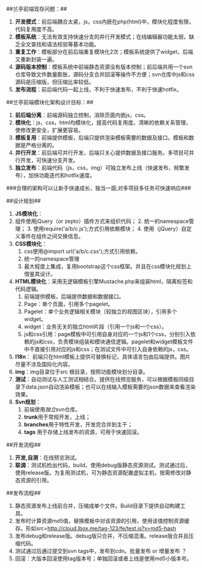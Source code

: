 ##兰亭前端现存问题：##
1. **开发模式**：前后端耦合太紧，js，css内嵌在php(html)中，模块化程度有限，代码复用度不高。
2. **模板系统**：无法有效支持快速分支的并行开发模式；在线编辑器功能太弱，缺乏全文查找和语法校验等基本功能。
3. **重复工作**：模板部分在前后端重复模块化2次；模板系统提供了widget，后端又重新封装一遍。
4. **源码版本控制**：模板系统中前端静态资源没有版本控制；前后端共用一个svn仓库导致文件数量膨胀，源码分支合并回滚等操作不方便；svn仓库中js和css源码是压缩版，但压缩比率较低。
5. **发布流程**：前后端代码一起上线，不利于快速发布，不利于快速hotfix。

##兰亭前端模块化架构设计目标：##
1. **前后端分离**：前端源码独立控制，消除页面内嵌js，css。
2. **模块化**：js，css，html均模块化，提高代码复用度。清晰的依赖关系管理，使修改更安全，扩展更容易。
3. **模板复用**：前端提供模板，后端只提供渲染模板需要的数据及接口。模板和数据是严格分离的。
4. **并行开发**：前后端可并行开发，后端只关心提供数据及接口服务。多项目可并行开发，可快速分支开发。
5. **独立发布**：前端代码（js，css，img）可独立发布上线（快速发布，频繁发布），加快功能迭代和hotfix速度。

###合理的架构可以让新手快速成长，独当一面;对多项目多任务可快速响应###

##设计规划##
1. **JS模块化**：
 1. 组件使用jQuery（or zepto）插件方式来组织代码；
	2. 统一的namespace管理；
	3. 使用require('a/b/c.js');方式引用依赖模块；
	4. 使用（jQuery）自定义事件在组件之间交换信息。
2. **CSS模块化**：
	1. css使用@import url('a/b/c.css');方式引用依赖。
	2. 统一的namespace管理
	3. 最大程度上集成，复用bootstrap这个css框架。并且在css模块化规划上借鉴其设计。
3. **HTML模块化**：采用无逻辑模板引擎Mustache.php来组装html，隔离标签和代码逻辑。
	1. 前端提供模板，后端提供数据和数据接口。
	2. Page：单个页面，引用多个pagelet。
	3. Pagelet：单个业务逻辑相关模块（较独立的视图区块），引用多个widget。
	4. widget：业务无关的独立html片段（引用一个js和一个css）。
	5. js和css引用：page模板中可引用自身对应的一个js和1个css，分别引入依赖的js和css，负责模块组装和模块通信逻辑。pagelet和widget模板文件中不直接引用对应的js和css；在测试文件中可引入自身依赖的js，css。
4. **I18n**： 前端只在html模板上提供可替换标记，具体语言包由后端提供。图片尽量不涉及国际化内容。
5. **img**：img目录位于src 根目录，按照功能模块划分目录。
6. **测试**：自动测试与人工测试相结合。提供在线预览服务，可以根据模板同级目录下data.json自动渲染模板；也可以在线输入模板需要的json数据来查看渲染效果。
7. **Svn规划**：
	1. 前端使用*独立*svn仓库。
	2. **trunk**用于常规开发，上线；
	3. **branches**用于特性开发，开发完合并到主干；
	4. **tags** 用于存储上线发布的资源，可用于快速回滚。

##开发流程##
1. **开发,自测**：在线预览测试。
2. **联调**：测试机检出代码，build，使用debug版静态资源测试。测试通过后，使用release版。为复用测试机，可为静态资源配置虚拟主机，按需修改对静态资源的引用。

##发布流程##
1. 静态资源发布上线前合并，压缩成单个文件。Build目录下提供自动构建工具。
2. 发布时计算资源md5值，替换模板中对该资源的引用，使用该值控制资源缓存。形如src=http://cloud.lbox.me/tag-123/fe/test.js?v=md5-hash
3. 发布debug和release版。debug版只合并，不压缩混淆。release版合并且压缩代码。
4. 测试通过后通过提交到svn tags中，发布到cdn。批量发布 or 增量发布 ？
5. 回滚：大版本回滚使用tag版本号；单独回滚或者上线是使用md5小版本号。






